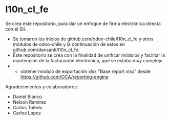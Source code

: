 # l10n_cl_fe

Se crea este repositorio, para dar un enfoque de firma electrónica directa con el SII.

 - Se tomaron los inicios de github.com/odoo-chile/l10n_cl_fe y otros módulos de odoo-chile y la continuación de estos en github.com/dansanti/l10n_cl_fe.
 - Este repositorio se crea con la finalidad de unificar módulos y facilitar la mantención de la facturación electrónica, que se estaba muy complejo
 - - obtener módulo de exportación xlsx "Base report xlsx" desde https://github.com/OCA/reporting-engine

 Agradecimientos y colaboradores:

 - Daniel Blanco
 - Nelson Ramirez
 - Carlos Toledo
 - Carlos Lopez
